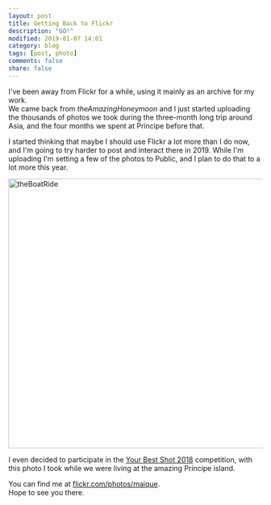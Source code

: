 ```yaml
---
layout: post
title: Getting Back to Flickr
description: "GO!"
modified: 2019-01-07 14:01
category: blog
tags: [post, photo]
comments: false
share: false
---
```


I've been away from Flickr for a while, using it mainly as an archive for my work.  
We came back from _theAmazingHoneymoon_ and I just started uploading the thousands of photos we took during the three-month long trip around Asia, and the four months we spent at Príncipe before that.  

I started thinking that maybe I should use Flickr a lot more than I do now, and I'm going to try harder to post and interact there in 2019. While I'm uploading I'm setting a few of the photos to Public, and I plan to do that to a lot more this year.

<a data-flickr-embed="true"  href="https://www.flickr.com/photos/maique/44589596690/" title="theBoatRide"><img src="https://farm5.staticflickr.com/4849/44589596690_bac1aa36a2_c.jpg" width="800" height="534" alt="theBoatRide"></a><script async src="//embedr.flickr.com/assets/client-code.js" charset="utf-8"></script>

I even decided to participate in the [Your Best Shot 2018](https://www.flickr.com/groups/yourbestshot2018/) competition, with this photo I took while we were living at the amazing Príncipe island.

You can find me at [flickr.com/photos/maique](https://www.flickr.com/photos/maique/).  
Hope to see you there.

